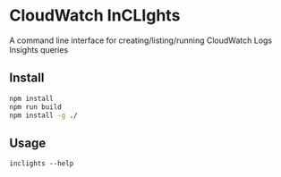 # CloudWatch InCLIghts

A command line interface for creating/listing/running CloudWatch Logs Insights queries

## Install

```bash
npm install
npm run build
npm install -g ./
```

## Usage

```
inclights --help
```